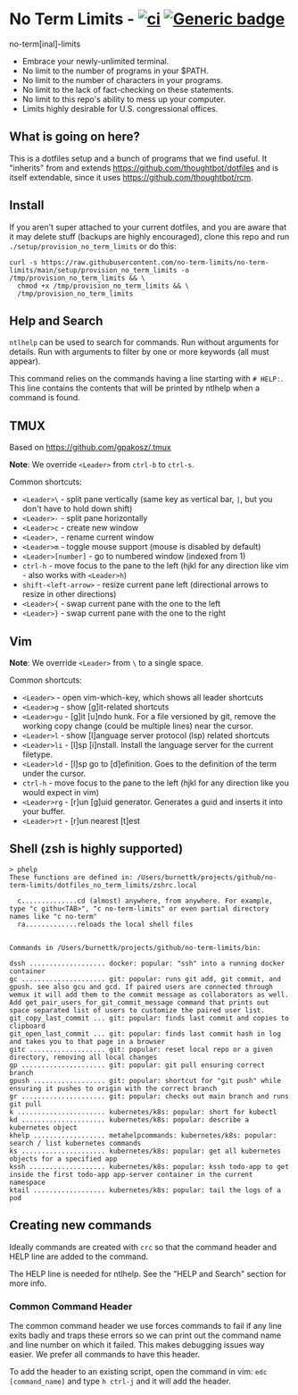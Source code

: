 # No Term Limits - [![ci](https://github.com/no-term-limits/no-term-limits/actions/workflows/ci.yml/badge.svg)](https://github.com/no-term-limits/no-term-limits/actions/workflows/ci.yml) [![Generic badge](https://img.shields.io/badge/built%20with-science-1abc9c.svg)](https://shields.io/)


no-term[inal]-limits

 * Embrace your newly-unlimited terminal.
 * No limit to the number of programs in your $PATH.
 * No limit to the number of characters in your programs.
 * No limit to the lack of fact-checking on these statements.
 * No limit to this repo's ability to mess up your computer.
 * Limits highly desirable for U.S. congressional offices.

## What is going on here?

This is a dotfiles setup and a bunch of programs that we find useful. It "inherits" from and extends https://github.com/thoughtbot/dotfiles and is itself extendable, since it uses https://github.com/thoughtbot/rcm.

## Install

If you aren't super attached to your current dotfiles, and you are aware that it may delete stuff (backups are highly encouraged), clone this repo and run `./setup/provision_no_term_limits` or do this:

    curl -s https://raw.githubusercontent.com/no-term-limits/no-term-limits/main/setup/provision_no_term_limits -o /tmp/provision_no_term_limits && \
      chmod +x /tmp/provision_no_term_limits && \
      /tmp/provision_no_term_limits

## Help and Search

`ntlhelp` can be used to search for commands. Run without arguments for details.
Run with arguments to filter by one or more keywords (all must appear).

This command relies on the commands having a line starting with `# HELP:`. This
line contains the contents that will be printed by ntlhelp when a command is
found.

## TMUX

Based on https://github.com/gpakosz/.tmux

**Note**: We override `<Leader>` from `ctrl-b` to `ctrl-s`.

Common shortcuts:
  * `<Leader>\` - split pane vertically (same key as vertical bar, `|`, but you don't have to hold down shift)
  * `<Leader>-` - split pane horizontally
  * `<Leader>c` - create new window
  * `<Leader>,` - rename current window
  * `<Leader>m` - toggle mouse support (mouse is disabled by default)
  * `<Leader>[number]` - go to numbered window (indexed from 1)
  * `ctrl-h` - move focus to the pane to the left (hjkl for any direction like vim - also works with `<Leader>h`)
  * `shift-<left-arrow>` - resize current pane left (directional arrows to resize in other directions)
  * `<Leader>{` - swap current pane with the one to the left
  * `<Leader>}` - swap current pane with the one to the right

## Vim

**Note**: We override `<Leader>` from `\` to a single space.

Common shortcuts:
  * `<Leader>` - open vim-which-key, which shows all leader shortcuts
  * `<Leader>g` - show [g]it-related shortcuts
  * `<Leader>gu` - [g]it [u]ndo hunk. For a file versioned by git, remove the
    working copy change (could be multiple lines) near the cursor.
  * `<Leader>l` - show [l]anguage server protocol (lsp) related shortcuts
  * `<Leader>li` - [l]sp [i]nstall. Install the language server for the
    current filetype.
  * `<Leader>ld` - [l]sp go to [d]efinition. Goes to the definition of the term
    under the cursor.
  * `ctrl-h` - move focus to the pane to the left (hjkl for any direction like you would expect in vim)
  * `<Leader>rg` - [r]un [g]uid generator. Generates a guid and inserts it into
    your buffer.
  * `<Leader>rt` - [r]un nearest [t]est

## Shell (zsh is highly supported)

    > phelp
    These functions are defined in: /Users/burnettk/projects/github/no-term-limits/dotfiles_no_term_limits/zshrc.local

      c..............cd (almost) anywhere, from anywhere. For example, type "c githu<TAB>", "c no-term-limits" or even partial directory names like "c no-term"
      ra.............reloads the local shell files


    Commands in /Users/burnettk/projects/github/no-term-limits/bin:

    dssh ................... docker: popular: "ssh" into a running docker container
    gc ..................... git: popular: runs git add, git commit, and gpush. see also gcu and gcd. If paired users are connected through wemux it will add them to the commit message as collaborators as well. Add get_pair_users_for_git_commit_message command that prints out space separated list of users to customize the paired user list.
    git_copy_last_commit ... git: popular: finds last commit and copies to clipboard
    git_open_last_commit ... git: popular: finds last commit hash in log and takes you to that page in a browser
    gitc ................... git: popular: reset local repo or a given directory, removing all local changes
    gp ..................... git: popular: git pull ensuring correct branch
    gpush .................. git: popular: shortcut for "git push" while ensuring it pushes to origin with the correct branch
    gr ..................... git: popular: checks out main branch and runs git pull
    k ...................... kubernetes/k8s: popular: short for kubectl
    kd ..................... kubernetes/k8s: popular: describe a kubernetes object
    khelp .................. metahelpcommands: kubernetes/k8s: popular: search / list kubernetes commands
    ks ..................... kubernetes/k8s: popular: get all kubernetes objects for a specified app
    kssh ................... kubernetes/k8s: popular: kssh todo-app to get inside the first todo-app app-server container in the current namespace
    ktail .................. kubernetes/k8s: popular: tail the logs of a pod

## Creating new commands

Ideally commands are created with `crc` so that the command header and HELP line are added to the command.

The HELP line is needed for ntlhelp. See the "HELP and Search" section for more info.

### Common Command Header

The common command header we use forces commands to fail if any line exits badly
and traps these errors so we can print out the command name and line number on
which it failed. This makes debugging issues way easier. We prefer all commands
to have this header.

To add the header to an existing script, open the command in vim: `edc [command_name]` and type `h ctrl-j` and it will add the header.
